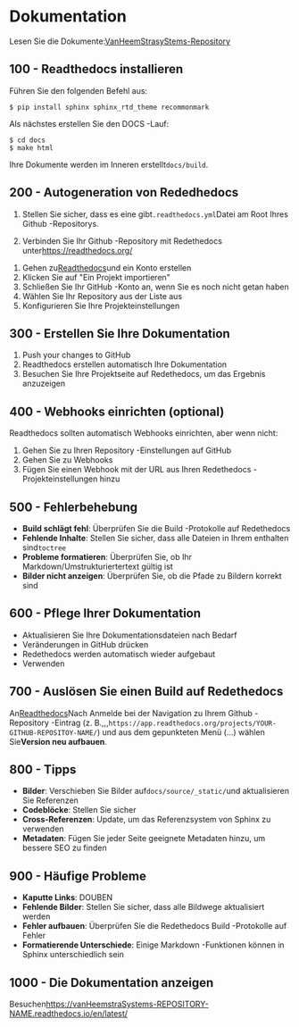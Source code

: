 # Dokumentation

Lesen Sie die Dokumente:[VanHeemStrasyStems-Repository](https://vanHeemstraSystems-REPOSITORY-NAME.readthedocs.io/en/latest/)

## 100 - Readthedocs installieren

Führen Sie den folgenden Befehl aus:

    $ pip install sphinx sphinx_rtd_theme recommonmark

Als nächstes erstellen Sie den DOCS -Lauf:

    $ cd docs
    $ make html

Ihre Dokumente werden im Inneren erstellt`docs/build`.

## 200 - Autogeneration von Rededhedocs

1) Stellen Sie sicher, dass es eine gibt`.readthedocs.yml`Datei am Root Ihres Github -Repositorys.

2) Verbinden Sie Ihr Github -Repository mit Redethedocs unter<https://readthedocs.org/>

1.  Gehen zu[Readthedocs](https://readthedocs.org/)und ein Konto erstellen
2.  Klicken Sie auf "Ein Projekt importieren"
3.  Schließen Sie Ihr GitHub -Konto an, wenn Sie es noch nicht getan haben
4.  Wählen Sie Ihr Repository aus der Liste aus
5.  Konfigurieren Sie Ihre Projekteinstellungen

## 300 - Erstellen Sie Ihre Dokumentation

1.  Push your changes to GitHub
2.  Readthedocs erstellen automatisch Ihre Dokumentation
3.  Besuchen Sie Ihre Projektseite auf Redethedocs, um das Ergebnis anzuzeigen

## 400 - Webhooks einrichten (optional)

Readthedocs sollten automatisch Webhooks einrichten, aber wenn nicht:

1.  Gehen Sie zu Ihren Repository -Einstellungen auf GitHub
2.  Gehen Sie zu Webhooks
3.  Fügen Sie einen Webhook mit der URL aus Ihren Redethedocs -Projekteinstellungen hinzu

## 500 - Fehlerbehebung

-   **Build schlägt fehl**: Überprüfen Sie die Build -Protokolle auf Redethedocs
-   **Fehlende Inhalte**: Stellen Sie sicher, dass alle Dateien in Ihrem enthalten sind`toctree`
-   **Probleme formatieren**: Überprüfen Sie, ob Ihr Markdown/Umstrukturiertertext gültig ist
-   **Bilder nicht anzeigen**: Überprüfen Sie, ob die Pfade zu Bildern korrekt sind

## 600 - Pflege Ihrer Dokumentation

-   Aktualisieren Sie Ihre Dokumentationsdateien nach Bedarf
-   Veränderungen in GitHub drücken
-   Redethedocs werden automatisch wieder aufgebaut
-   Verwenden

## 700 - Auslösen Sie einen Build auf Redethedocs

An[Readthedocs](https://readthedocs.org/)Nach Anmelde bei der Navigation zu Ihrem Github -Repository -Eintrag (z. B.,,,`https://app.readthedocs.org/projects/YOUR-GITHUB-REPOSITOY-NAME/`) und aus dem gepunkteten Menü (...) wählen Sie**Version neu aufbauen**.

## 800 - Tipps

-   **Bilder**: Verschieben Sie Bilder auf`docs/source/_static/`und aktualisieren Sie Referenzen
-   **Codeblöcke**: Stellen Sie sicher
-   **Cross-Referenzen**: Update, um das Referenzsystem von Sphinx zu verwenden
-   **Metadaten**: Fügen Sie jeder Seite geeignete Metadaten hinzu, um bessere SEO zu finden

## 900 - Häufige Probleme

-   **Kaputte Links**: DOUBEN
-   **Fehlende Bilder**: Stellen Sie sicher, dass alle Bildwege aktualisiert werden
-   **Fehler aufbauen**: Überprüfen Sie die Redethedocs Build -Protokolle auf Fehler
-   **Formatierende Unterschiede**: Einige Markdown -Funktionen können in Sphinx unterschiedlich sein

## 1000 - Die Dokumentation anzeigen

Besuchen<https://vanHeemstraSystems-REPOSITORY-NAME.readthedocs.io/en/latest/>
